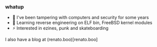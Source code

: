 ### whatup

- 🔧 I've been tampering with computers and security for some years
- 🌱 Learning reverse engineering on ELF bin, FreeBSD kernel modules
- ⚡ Interested in ezines, punk and skateboarding

I also have a blog at (renato.boo)[renato.boo]
